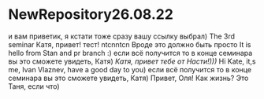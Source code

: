 # NewRepository26.08.22
и вам приветик, я кстати тоже сразу вашу ссылку выбрал)
The 3rd seminar
Катя, привет! тест!
ntcnntcn
Вроде это должно быть просто
It is hello from Stan and pr branch :)
если всё получится то в конце семинара вы это сможете увидеть, Катя)
*Катя, привет тебе от Насти!)))*
Hi Kate, it,s me, Ivan Vlaznev, have a good day to you)
если всё получится то в конце семинара вы это сможете увидеть, Катя)
Привет, Оля! Как жизнь? Это Таня, если что)